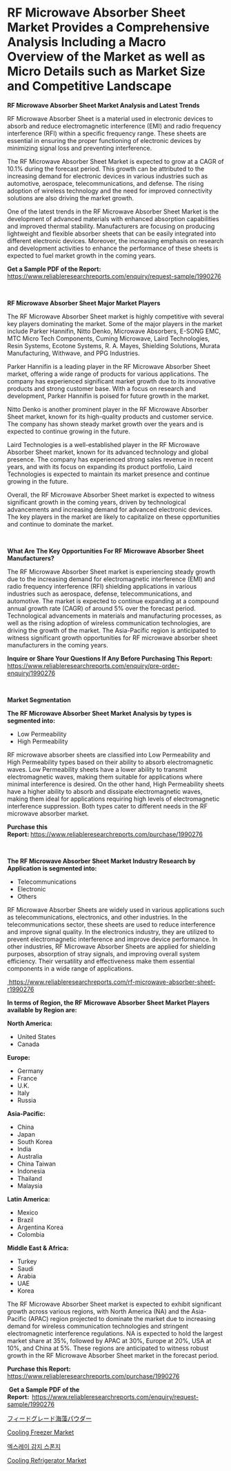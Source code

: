 <p><h1>RF Microwave Absorber Sheet Market Provides a Comprehensive Analysis Including a Macro Overview of the Market as well as Micro Details such as Market Size and Competitive Landscape</h1></p><p><strong>RF Microwave Absorber Sheet Market Analysis and Latest Trends</strong></p>
<p><p>RF Microwave Absorber Sheet is a material used in electronic devices to absorb and reduce electromagnetic interference (EMI) and radio frequency interference (RFI) within a specific frequency range. These sheets are essential in ensuring the proper functioning of electronic devices by minimizing signal loss and preventing interference.</p><p>The RF Microwave Absorber Sheet Market is expected to grow at a CAGR of 10.1% during the forecast period. This growth can be attributed to the increasing demand for electronic devices in various industries such as automotive, aerospace, telecommunications, and defense. The rising adoption of wireless technology and the need for improved connectivity solutions are also driving the market growth.</p><p>One of the latest trends in the RF Microwave Absorber Sheet Market is the development of advanced materials with enhanced absorption capabilities and improved thermal stability. Manufacturers are focusing on producing lightweight and flexible absorber sheets that can be easily integrated into different electronic devices. Moreover, the increasing emphasis on research and development activities to enhance the performance of these sheets is expected to fuel market growth in the coming years.</p></p>
<p><strong>Get a Sample PDF of the Report:&nbsp;</strong> <a href="https://www.reliableresearchreports.com/enquiry/request-sample/1990276">https://www.reliableresearchreports.com/enquiry/request-sample/1990276</a></p>
<p>&nbsp;</p>
<p><strong>RF Microwave Absorber Sheet Major Market Players</strong></p>
<p><p>The RF Microwave Absorber Sheet market is highly competitive with several key players dominating the market. Some of the major players in the market include Parker Hannifin, Nitto Denko, Microwave Absorbers, E-SONG EMC, MTC Micro Tech Components, Cuming Microwave, Laird Technologies, Resin Systems, Ecotone Systems, R. A. Mayes, Shielding Solutions, Murata Manufacturing, Withwave, and PPG Industries.</p><p>Parker Hannifin is a leading player in the RF Microwave Absorber Sheet market, offering a wide range of products for various applications. The company has experienced significant market growth due to its innovative products and strong customer base. With a focus on research and development, Parker Hannifin is poised for future growth in the market.</p><p>Nitto Denko is another prominent player in the RF Microwave Absorber Sheet market, known for its high-quality products and customer service. The company has shown steady market growth over the years and is expected to continue growing in the future.</p><p>Laird Technologies is a well-established player in the RF Microwave Absorber Sheet market, known for its advanced technology and global presence. The company has experienced strong sales revenue in recent years, and with its focus on expanding its product portfolio, Laird Technologies is expected to maintain its market presence and continue growing in the future.</p><p>Overall, the RF Microwave Absorber Sheet market is expected to witness significant growth in the coming years, driven by technological advancements and increasing demand for advanced electronic devices. The key players in the market are likely to capitalize on these opportunities and continue to dominate the market.</p></p>
<p>&nbsp;</p>
<p><strong>What Are The Key Opportunities For RF Microwave Absorber Sheet Manufacturers?</strong></p>
<p><p>The RF Microwave Absorber Sheet market is experiencing steady growth due to the increasing demand for electromagnetic interference (EMI) and radio frequency interference (RFI) shielding applications in various industries such as aerospace, defense, telecommunications, and automotive. The market is expected to continue expanding at a compound annual growth rate (CAGR) of around 5% over the forecast period. Technological advancements in materials and manufacturing processes, as well as the rising adoption of wireless communication technologies, are driving the growth of the market. The Asia-Pacific region is anticipated to witness significant growth opportunities for RF microwave absorber sheet manufacturers in the coming years.</p></p>
<p><strong>Inquire or Share Your Questions If Any Before Purchasing This Report:</strong> <a href="https://www.reliableresearchreports.com/enquiry/pre-order-enquiry/1990276">https://www.reliableresearchreports.com/enquiry/pre-order-enquiry/1990276</a></p>
<p>&nbsp;</p>
<p><strong>Market Segmentation</strong></p>
<p><strong>The RF Microwave Absorber Sheet Market Analysis by types is segmented into:</strong></p>
<p><ul><li>Low Permeability</li><li>High Permeability</li></ul></p>
<p><p>RF microwave absorber sheets are classified into Low Permeability and High Permeability types based on their ability to absorb electromagnetic waves. Low Permeability sheets have a lower ability to transmit electromagnetic waves, making them suitable for applications where minimal interference is desired. On the other hand, High Permeability sheets have a higher ability to absorb and dissipate electromagnetic waves, making them ideal for applications requiring high levels of electromagnetic interference suppression. Both types cater to different needs in the RF microwave absorber market.</p></p>
<p><strong>Purchase this Report:&nbsp;</strong><a href="https://www.reliableresearchreports.com/purchase/1990276">https://www.reliableresearchreports.com/purchase/1990276</a></p>
<p>&nbsp;</p>
<p><strong>The RF Microwave Absorber Sheet Market Industry Research by Application is segmented into:</strong></p>
<p><ul><li>Telecommunications</li><li>Electronic</li><li>Others</li></ul></p>
<p><p>RF Microwave Absorber Sheets are widely used in various applications such as telecommunications, electronics, and other industries. In the telecommunications sector, these sheets are used to reduce interference and improve signal quality. In the electronics industry, they are utilized to prevent electromagnetic interference and improve device performance. In other industries, RF Microwave Absorber Sheets are applied for shielding purposes, absorption of stray signals, and improving overall system efficiency. Their versatility and effectiveness make them essential components in a wide range of applications.</p></p>
<p><a href="https://www.reliableresearchreports.com/rf-microwave-absorber-sheet-r1990276">&nbsp;https://www.reliableresearchreports.com/rf-microwave-absorber-sheet-r1990276</a></p>
<p><strong>In terms of Region, the RF Microwave Absorber Sheet Market Players available by Region are:</strong></p>
<p>
    <p> <strong> North America: </strong>
        <ul>
            <li>United States</li>
            <li>Canada</li>
        </ul>
        </p> 
    <p> <strong> Europe: </strong>
        <ul>
            <li>Germany</li>
            <li>France</li>
            <li>U.K.</li>
            <li>Italy</li>
            <li>Russia</li>
        </ul>
        </p> 
    <p> <strong> Asia-Pacific: </strong>
        <ul>
            <li>China</li>
            <li>Japan</li>
            <li>South Korea</li>
            <li>India</li>
            <li>Australia</li>
            <li>China Taiwan</li>
            <li>Indonesia</li>
            <li>Thailand</li>
            <li>Malaysia</li>
        </ul>
        </p> 
    <p> <strong> Latin America: </strong>
        <ul>
            <li>Mexico</li>
            <li>Brazil</li>
            <li>Argentina Korea</li>
            <li>Colombia</li>
        </ul>
        </p> 
    <p> <strong> Middle East & Africa: </strong>
        <ul>
            <li>Turkey</li>
            <li>Saudi</li>
            <li>Arabia</li>
            <li>UAE</li>
            <li>Korea</li>
        </ul>
    </p>
    </p>
<p><p>The RF Microwave Absorber Sheet market is expected to exhibit significant growth across various regions, with North America (NA) and the Asia-Pacific (APAC) region projected to dominate the market due to increasing demand for wireless communication technologies and stringent electromagnetic interference regulations. NA is expected to hold the largest market share at 35%, followed by APAC at 30%, Europe at 20%, USA at 10%, and China at 5%. These regions are anticipated to witness robust growth in the RF Microwave Absorber Sheet market in the forecast period.</p></p>
<p><strong>Purchase this Report: </strong><a href="https://www.reliableresearchreports.com/purchase/1990276">https://www.reliableresearchreports.com/purchase/1990276</a></p>
<p>&nbsp;<strong>Get a Sample PDF of the Report:&nbsp;&nbsp;</strong><a href="https://www.reliableresearchreports.com/enquiry/request-sample/1990276">https://www.reliableresearchreports.com/enquiry/request-sample/1990276</a></p>
<p><strong></strong></p>
<p><p><a href="https://github.com/KaliMetz2023/Market-Research-Report-List-1/blob/main/7621890145900.md">フィードグレード海藻パウダー</a></p><p><a href="https://github.com/lukmanduiky01/Market-Research-Report-List-1/blob/main/cooling-freezer-market.md">Cooling Freezer Market</a></p><p><a href="https://github.com/JackieFauhey9089475/Market-Research-Report-List-2/blob/main/6140036154434.md">엑스레이 감지 스폰지</a></p><p><a href="https://github.com/theanastasiyah/Market-Research-Report-List-1/blob/main/cooling-refrigerator-market.md">Cooling Refrigerator Market</a></p></p>